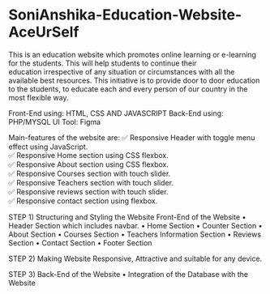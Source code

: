 # SoniAnshika-Education-Website-AceUrSelf
This is an education website which promotes online learning or 
e-learning for the students. This will help students to continue their     
education irrespective of any situation or circumstances with all the available best resources. 
This initiative is to provide door to door education to the students, to educate each and every person of our country in the most flexible way.

Front-End using: HTML, CSS AND JAVASCRIPT
Back-End using: PHP/MYSQL
UI Tool: Figma

Main-features of the website are: 
✅ Responsive Header with toggle menu effect using JavaScript. <br>
✅ Responsive Home section using CSS flexbox.<br>
✅ Responsive About section using CSS flexbox. <br>
✅ Responsive Courses section with touch slider. <br>
✅ Responsive Teachers section with touch slider. <br>
✅ Responsive reviews section with touch slider. <br>
✅ Responsive contact section using flexbox. <br>

STEP 1) Structuring and Styling the Website
Front-End of the Website
•	Header Section which includes navbar.
•	Home Section 
•	Counter Section
•	About Section
•	Courses Section
•	Teachers Information Section
•	Reviews Section
•	Contact Section
•	Footer Section

STEP 2) Making Website Responsive, Attractive and suitable for any device. 

STEP 3) 
Back-End of the Website
•	Integration of the Database with the Website
